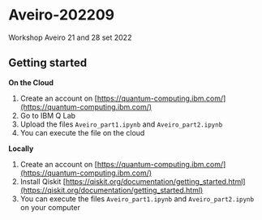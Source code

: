 # Aveiro-202209
 Workshop Aveiro 21 and 28 set 2022

## Getting started

**On the Cloud**
1. Create an account on [https://quantum-computing.ibm.com/](https://quantum-computing.ibm.com/)
2. Go to IBM Q Lab
3. Upload the files `Aveiro_part1.ipynb` and `Aveiro_part2.ipynb`
4. You can execute the file on the cloud

**Locally**
1. Create an account on [https://quantum-computing.ibm.com/](https://quantum-computing.ibm.com/)
2. Install Qiskit [https://qiskit.org/documentation/getting_started.html](https://qiskit.org/documentation/getting_started.html)
3. You can execute the files `Aveiro_part1.ipynb` and `Aveiro_part2.ipynb` on your computer
